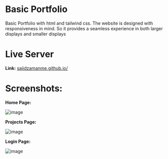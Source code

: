 # Basic Portfolio
Basic Portfolio with html and tailwind css. The website is designed with responsiveness in mind. So it provides a seamless experience in both larger displays and smaller displays<br>
# Live Server 
<b>Link:</b> [sajidzamanme.github.io/](https://sajidzamanme.github.io/)

# Screenshots:
<b>Home Page:</b>

![image](https://github.com/user-attachments/assets/c2ea98c8-9944-413f-ba7d-bb1256fb82c0)


<b>Projects Page:</b>

![image](https://github.com/user-attachments/assets/8ed31885-c5fd-4ebf-ac94-fdaf957f3fe3)


<b>Login Page:</b>

![image](https://github.com/user-attachments/assets/ea7d52c7-0d47-4b17-a721-80825dce5ba2)


